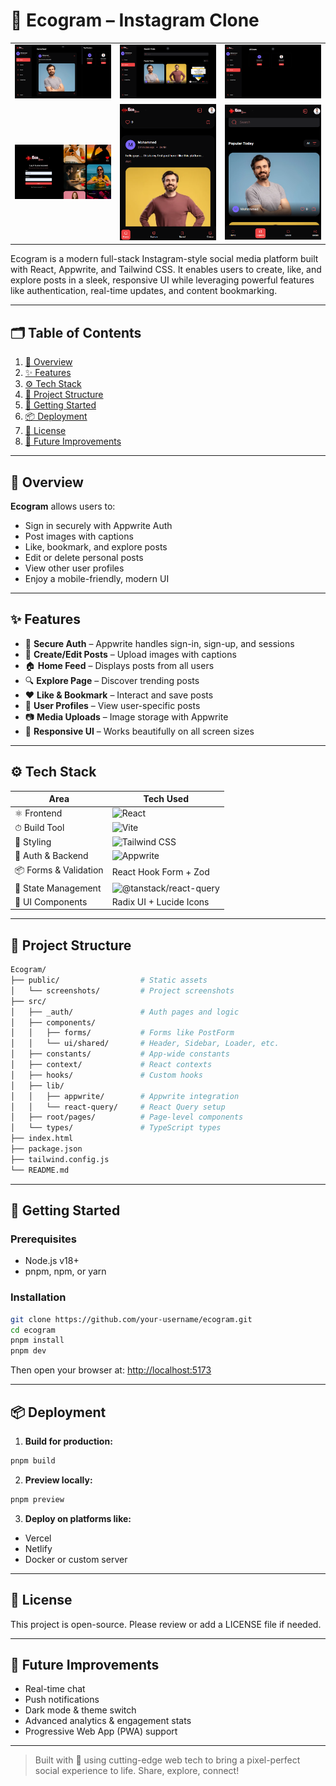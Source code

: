 # 📸 Ecogram – Instagram Clone

<div align="center">

<table>
  <tr>
    <td><img src="/screenshots/ecogram (1).png" alt="Screen 1" width="200"/></td>
    <td><img src="/screenshots/ecogram (2).png" alt="Screen 2" width="200"/></td>
    <td><img src="/screenshots/ecogram (3).png" alt="Screen 3" width="200"/></td>
  </tr>
  <tr>
    <td><img src="/screenshots/ecogram (4).png" alt="Screen 4" width="200"/></td>
    <td><img src="/screenshots/ecogram (5).png" alt="Screen 5" width="200"/></td>
    <td><img src="/screenshots/ecogram (6).png" alt="Screen 6" width="200"/></td>
  </tr>
</table>

</div>

Ecogram is a modern full-stack Instagram-style social media platform built with React, Appwrite, and Tailwind CSS. It enables users to create, like, and explore posts in a sleek, responsive UI while leveraging powerful features like authentication, real-time updates, and content bookmarking.

---

## 🗂 Table of Contents

1. [📖 Overview](#-overview)
2. [✨ Features](#-features)
3. [⚙️ Tech Stack](#-tech-stack)
4. [📁 Project Structure](#-project-structure)
5. [🚀 Getting Started](#-getting-started)
6. [📦 Deployment](#-deployment)
7. [📄 License](#-license)
8. [🔮 Future Improvements](#-future-improvements)

---

## 📖 Overview

**Ecogram** allows users to:

* Sign in securely with Appwrite Auth
* Post images with captions
* Like, bookmark, and explore posts
* Edit or delete personal posts
* View other user profiles
* Enjoy a mobile-friendly, modern UI

---

## ✨ Features

* 🔐 **Secure Auth** – Appwrite handles sign-in, sign-up, and sessions
* 📝 **Create/Edit Posts** – Upload images with captions
* 🏠 **Home Feed** – Displays posts from all users
* 🔍 **Explore Page** – Discover trending posts
* ❤️ **Like & Bookmark** – Interact and save posts
* 👤 **User Profiles** – View user-specific posts
* 📷 **Media Uploads** – Image storage with Appwrite
* 📱 **Responsive UI** – Works beautifully on all screen sizes

---

## ⚙️ Tech Stack

| Area                  | Tech Used                                                                                                  |
| --------------------- | ---------------------------------------------------------------------------------------------------------- |
| ⚛️ Frontend           | ![React](https://img.shields.io/badge/React-20232A?logo=react\&logoColor=61DAFB)                           |
| ⏱ Build Tool          | ![Vite](https://img.shields.io/badge/Vite-646CFF?logo=vite\&logoColor=white)                               |
| 🎨 Styling            | ![Tailwind CSS](https://img.shields.io/badge/TailwindCSS-06B6D4?logo=tailwind-css)                         |
| 🔐 Auth & Backend     | ![Appwrite](https://img.shields.io/badge/Appwrite-F02E65?logo=appwrite\&logoColor=white)                   |
| 📦 Forms & Validation | React Hook Form + Zod                                                                                      |
| 🔄 State Management   | ![@tanstack/react-query](https://img.shields.io/badge/ReactQuery-FF4154?logo=react-query\&logoColor=white) |
| 🧩 UI Components      | Radix UI + Lucide Icons                                                                                    |

---

## 📁 Project Structure

```bash
Ecogram/
├── public/                  # Static assets
│   └── screenshots/         # Project screenshots
├── src/
│   ├── _auth/               # Auth pages and logic
│   ├── components/
│   │   ├── forms/           # Forms like PostForm
│   │   └── ui/shared/       # Header, Sidebar, Loader, etc.
│   ├── constants/           # App-wide constants
│   ├── context/             # React contexts
│   ├── hooks/               # Custom hooks
│   ├── lib/
│   │   ├── appwrite/        # Appwrite integration
│   │   └── react-query/     # React Query setup
│   ├── root/pages/          # Page-level components
│   └── types/               # TypeScript types
├── index.html
├── package.json
├── tailwind.config.js
└── README.md
```

---

## 🚀 Getting Started

### Prerequisites

* Node.js v18+
* pnpm, npm, or yarn

### Installation

```bash
git clone https://github.com/your-username/ecogram.git
cd ecogram
pnpm install
pnpm dev
```

Then open your browser at: [http://localhost:5173](http://localhost:5173)

---

## 📦 Deployment

1. **Build for production:**

```bash
pnpm build
```

2. **Preview locally:**

```bash
pnpm preview
```

3. **Deploy on platforms like:**

* Vercel
* Netlify
* Docker or custom server

---

## 📄 License

This project is open-source. Please review or add a LICENSE file if needed.

---

## 🔮 Future Improvements

* Real-time chat
* Push notifications
* Dark mode & theme switch
* Advanced analytics & engagement stats
* Progressive Web App (PWA) support

---

> Built with 💖 using cutting-edge web tech to bring a pixel-perfect social experience to life. Share, explore, connect!
